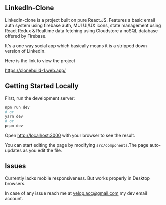 ## LinkedIn-Clone

LinkedIn-clone is a project built on pure React.JS. Features a basic email auth system using firebase auth, MUI UI/UX icons, state management using React Redux & Realtime data fetching using Cloudstore a noSQL database offered by Firebase. 

It's a one way social app which basically means it is a stripped down version of LinkedIn.

Here is the link to view the project

https://clonebuild-1.web.app/

## Getting Started Locally

First, run the development server:

```bash
npm run dev
# or
yarn dev
# or
pnpm dev
```

Open [http://localhost:3000](http://localhost:3000) with your browser to see the result.

You can start editing the page by modifying `src/components`.The page auto-updates as you edit the file.

## Issues

Currently lacks mobile responsiveness. But works properly in Desktop browsers.

In case of any issue reach me at velop.acc@gmail.com my dev email account.
